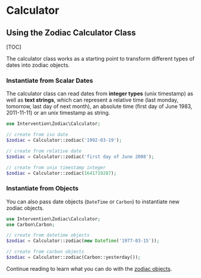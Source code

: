 # Calculator
## Using the Zodiac Calculator Class

[TOC]

The calculator class works as a starting point to transform different types of
dates into zodiac objects.

### Instantiate from Scalar Dates

The calculator class can read dates from **integer types** (unix timestamp) as
well as **text strings**, which can represent a relative time (last monday,
tomorrow, last day of next month), an absolute time (first day of June 1983,
2011-11-11) or an unix timestamp as string.

```php
use Intervention\Zodiac\Calculator;

// create from iso date
$zodiac = Calculator::zodiac('1992-03-19');

// create from relative date
$zodiac = Calculator::zodiac('first day of June 2008');

// create from unix timestamp integer
$zodiac = Calculator::zodiac(1641719287);
```

### Instantiate from Objects

You can also pass date objects (`DateTime` or `Carbon`) to instantiate new zodiac objects.

```php
use Intervention\Zodiac\Calculator;
use Carbon\Carbon;

// create from datetime objects
$zodiac = Calculator::zodiac(new DateTime('1977-03-15'));

// create from carbon objects
$zodiac = Calculator::zodiac(Carbon::yesterday());
```

Continue reading to learn what you can do with the [zodiac objects](/v4/api/zodiac).
